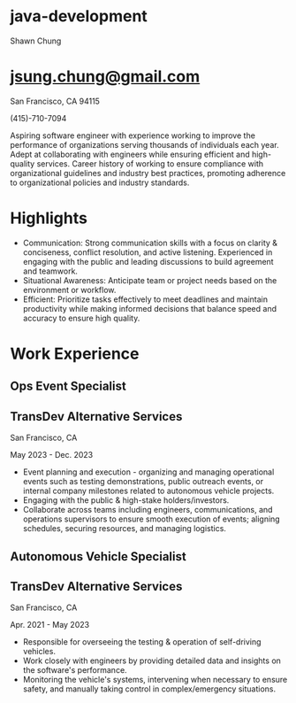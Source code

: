 # java-development
Shawn Chung

# jsung.chung@gmail.com
San Francisco, CA 94115

(415)-710-7094

Aspiring software engineer with experience working to improve the performance of organizations serving thousands of individuals each year. Adept at collaborating with engineers while ensuring efficient and high-quality services. Career history of working to ensure compliance with organizational guidelines and industry best practices, promoting adherence to organizational policies and industry standards.
# Highlights
* Communication: Strong communication skills with a focus on clarity & conciseness, conflict resolution, and active listening. Experienced in engaging with the public and leading discussions to build agreement and teamwork.
* Situational Awareness: Anticipate team or project needs based on the environment or workflow.
* Efficient: Prioritize tasks effectively to meet deadlines and maintain productivity while making informed decisions that balance speed and accuracy to ensure high quality.
# Work Experience
## Ops Event Specialist
## TransDev Alternative Services
San Francisco, CA

May 2023 - Dec. 2023
* Event planning and execution - organizing and managing operational events such as testing demonstrations, public outreach events, or internal company milestones related to autonomous vehicle projects.
* Engaging with the public & high-stake holders/investors.
* Collaborate across teams including engineers, communications, and operations supervisors to ensure smooth execution of events; aligning schedules, securing resources, and managing logistics.
## Autonomous Vehicle Specialist
## TransDev Alternative Services
San Francisco, CA

Apr. 2021 - May 2023 
* Responsible for overseeing the testing & operation of self-driving vehicles.
* Work closely with engineers by providing detailed data and insights on the software's performance.
* Monitoring the vehicle's systems, intervening when necessary to ensure safety, and manually taking control in complex/emergency situations.